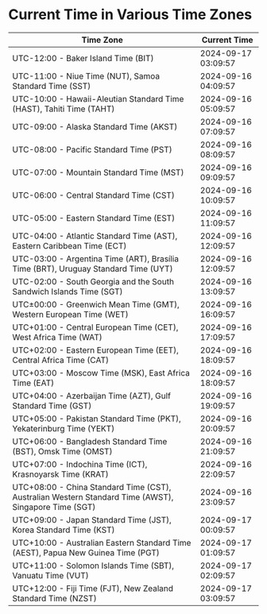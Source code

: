 # Current Time in Various Time Zones

| Time Zone | Current Time |
|-----------|--------------|
| UTC-12:00 - Baker Island Time (BIT) | 2024-09-17 03:09:57 |
| UTC-11:00 - Niue Time (NUT), Samoa Standard Time (SST) | 2024-09-16 04:09:57 |
| UTC-10:00 - Hawaii-Aleutian Standard Time (HAST), Tahiti Time (TAHT) | 2024-09-16 05:09:57 |
| UTC-09:00 - Alaska Standard Time (AKST) | 2024-09-16 07:09:57 |
| UTC-08:00 - Pacific Standard Time (PST) | 2024-09-16 08:09:57 |
| UTC-07:00 - Mountain Standard Time (MST) | 2024-09-16 09:09:57 |
| UTC-06:00 - Central Standard Time (CST) | 2024-09-16 10:09:57 |
| UTC-05:00 - Eastern Standard Time (EST) | 2024-09-16 11:09:57 |
| UTC-04:00 - Atlantic Standard Time (AST), Eastern Caribbean Time (ECT) | 2024-09-16 12:09:57 |
| UTC-03:00 - Argentina Time (ART), Brasília Time (BRT), Uruguay Standard Time (UYT) | 2024-09-16 12:09:57 |
| UTC-02:00 - South Georgia and the South Sandwich Islands Time (SGT) | 2024-09-16 13:09:57 |
| UTC±00:00 - Greenwich Mean Time (GMT), Western European Time (WET) | 2024-09-16 16:09:57 |
| UTC+01:00 - Central European Time (CET), West Africa Time (WAT) | 2024-09-16 17:09:57 |
| UTC+02:00 - Eastern European Time (EET), Central Africa Time (CAT) | 2024-09-16 18:09:57 |
| UTC+03:00 - Moscow Time (MSK), East Africa Time (EAT) | 2024-09-16 18:09:57 |
| UTC+04:00 - Azerbaijan Time (AZT), Gulf Standard Time (GST) | 2024-09-16 19:09:57 |
| UTC+05:00 - Pakistan Standard Time (PKT), Yekaterinburg Time (YEKT) | 2024-09-16 20:09:57 |
| UTC+06:00 - Bangladesh Standard Time (BST), Omsk Time (OMST) | 2024-09-16 21:09:57 |
| UTC+07:00 - Indochina Time (ICT), Krasnoyarsk Time (KRAT) | 2024-09-16 22:09:57 |
| UTC+08:00 - China Standard Time (CST), Australian Western Standard Time (AWST), Singapore Time (SGT) | 2024-09-16 23:09:57 |
| UTC+09:00 - Japan Standard Time (JST), Korea Standard Time (KST) | 2024-09-17 00:09:57 |
| UTC+10:00 - Australian Eastern Standard Time (AEST), Papua New Guinea Time (PGT) | 2024-09-17 01:09:57 |
| UTC+11:00 - Solomon Islands Time (SBT), Vanuatu Time (VUT) | 2024-09-17 02:09:57 |
| UTC+12:00 - Fiji Time (FJT), New Zealand Standard Time (NZST) | 2024-09-17 03:09:57 |
